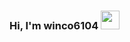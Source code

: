 ### Hi, I'm winco6104 <img src="https://media.giphy.com/media/hvRJCLFzcasrR4ia7z.gif" width="30px">
